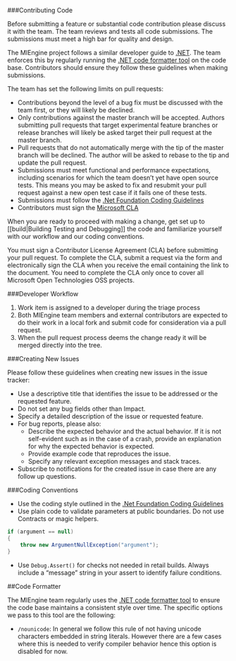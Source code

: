 ###Contributing Code

Before submitting a feature or substantial code contribution please discuss it with the team. The team reviews and tests all code submissions. The submissions must meet a high bar for quality and design. 

The MIEngine project follows a similar developer guide to [.NET](https://github.com/dotnet/corefx/wiki/Developer-Guide).  The team enforces this by regularly running the [.NET code formatter tool](https://github.com/dotnet/codeformatter) on the code base.  Contributors should ensure they follow these guidelines when making submissions.  

The team has set the following limits on pull requests:

- Contributions beyond the level of a bug fix must be discussed with the team first, or they will likely be declined.
- Only contributions against the master branch will be accepted. Authors submitting pull requests that target experimental feature branches or release branches will likely be asked target their pull request at the master branch.
- Pull requests that do not automatically merge with the tip of the master branch will be declined. The author will be asked to rebase to the tip and update the pull request.
- Submissions must meet functional and performance expectations, including scenarios for which the team doesn’t yet have open source tests. This means you may be asked to fix and resubmit your pull request against a new open test case if it fails one of these tests.
- Submissions must follow the [.Net Foundation Coding Guidelines](https://github.com/dotnet/corefx/blob/master/Documentation/coding-style.mde)
- Contributors must sign the [Microsoft CLA](https://cla.microsoft.com/)


When you are ready to proceed with making a change, get set up to [[build|Building Testing and Debugging]] the code and familiarize yourself with our workflow and our coding conventions.

You must sign a Contributor License Agreement (CLA) before submitting your pull request. To complete the CLA, submit a request via the form and electronically sign the CLA when you receive the email containing the link to the document. You need to complete the CLA only once to cover all Microsoft Open Technologies OSS projects.

###Developer Workflow

1. Work item is assigned to a developer during the triage process
2. Both MIEngine team members and external contributors are expected to do their work in a local fork and submit code for consideration via a pull request.
3. When the pull request process deems the change ready it will be merged directly into the tree. 

###Creating New Issues

Please follow these guidelines when creating new issues in the issue tracker:

- Use a descriptive title that identifies the issue to be addressed or the requested feature.
- Do not set any bug fields other than Impact.
- Specify a detailed description of the issue or requested feature.
- For bug reports, please also:
    - Describe the expected behavior and the actual behavior. If it is not self-evident such as in the case of a crash, provide an explanation for why the expected behavior is expected.
    - Provide example code that reproduces the issue.
    - Specify any relevant exception messages and stack traces.
- Subscribe to notifications for the created issue in case there are any follow up questions.

###Coding Conventions

- Use the coding style outlined in the [.Net Foundation Coding Guidelines](https://github.com/dotnet/corefx/blob/master/Documentation/coding-style.md)
- Use plain code to validate parameters at public boundaries. Do not use Contracts or magic helpers.

```csharp
if (argument == null)
{
    throw new ArgumentNullException("argument");
}
```

- Use `Debug.Assert()` for checks not needed in retail builds. Always include a “message” string in your assert to identify failure conditions.

##Code Formatter

The MIEngine team regularly uses the [.NET code formatter tool](https://github.com/dotnet/codeformatter) to ensure the code base maintains a consistent style over time.  The specific options we pass to this tool are the following:

- `/nounicode`: In general we follow this rule of not having unicode characters embedded in string literals. However there are a few cases where this is needed to verify compiler behavior hence this option is disabled for now. 
